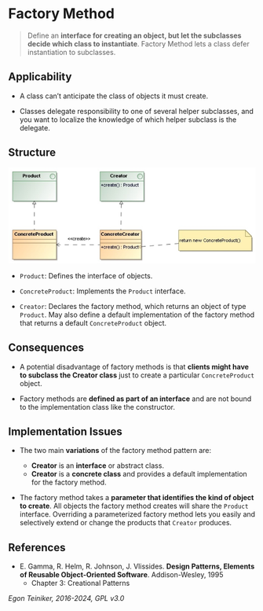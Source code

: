 # Factory Method

> Define an **interface for creating an object, but let the subclasses decide which class to instantiate**. 
> Factory Method lets a class defer instantiation to subclasses.


## Applicability

* A class can’t anticipate the class of objects it must create.

* Classes delegate responsibility to one of several helper subclasses, and you want 
    to localize the knowledge of which helper subclass is the delegate.


## Structure

![Class Diagram](figures/ClassDiagram-FactoryMethod.jpg)


* `Product`: Defines the interface of objects.

* `ConcreteProduct`: Implements the `Product` interface.

* `Creator`: Declares the factory method, which returns an object of type `Product`.
    May also define a default implementation of the factory method that returns a default `ConcreteProduct` 
    object.


## Consequences

* A potential disadvantage of factory methods is that **clients might have to subclass the Creator class** 
    just to create a particular `ConcreteProduct` object.

* Factory methods are **defined as part of an interface** and are not bound to the implementation 
    class like the constructor.


## Implementation Issues

* The two main **variations** of the factory method pattern are:
    * **Creator** is an **interface** or abstract class.
    * **Creator** is a **concrete class** and provides a default implementation for the factory method.

* The factory method takes a **parameter that identifies the kind of object to create**. All 
    objects the factory method creates will share the `Product` interface. Overriding a parameterized 
    factory method lets you easily and selectively extend or change the products that `Creator` produces.


## References 

* E. Gamma, R. Helm, R. Johnson, J. Vlissides. **Design Patterns, Elements of Reusable Object-Oriented Software**. Addison-Wesley, 1995
    * Chapter 3: Creational Patterns

*Egon Teiniker, 2016-2024, GPL v3.0*
